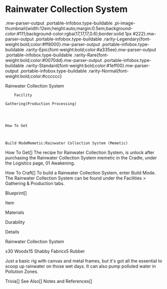# Rainwater Collection System

.mw-parser-output .portable-infobox.type-buildable .pi-image-thumbnail{width:12em;height:auto;margin:0.5em;background-color:#111;background-color:rgba(17,17,17,0.6);border:solid 1px #222}.mw-parser-output .portable-infobox.type-buildable .rarity-Legendary{font-weight:bold;color:#ff8000}.mw-parser-output .portable-infobox.type-buildable .rarity-Epic{font-weight:bold;color:#a335ee}.mw-parser-output .portable-infobox.type-buildable .rarity-Rare{font-weight:bold;color:#0070dd}.mw-parser-output .portable-infobox.type-buildable .rarity-Standard{font-weight:bold;color:#1eff00}.mw-parser-output .portable-infobox.type-buildable .rarity-Normal{font-weight:bold;color:#cccccc}

Rainwater Collection System


	
		
		
	
	


	

	
		Facility
	
	Gathering(Production Processing)




	How To Get


	
	Build ModeMemetic:Rainwater Collection System (Memetic)






How To Get[]
The recipe for Rainwater Collection System, is unlock after purchasing the Rainwater Collection System memetic in the Cradle, under the Logistics page, 01 Awakening.

How To Craft[]
To build a Rainwater Collection System, enter Build Mode. The Rainwater Collection System can be found under the Facilities &gt; Gathering &amp; Production tabs.

Blueprint[]


Item

Materials

Durability

Details


Rainwater Collection System

x30 Woodx15 Shabby Fabricx5 Rubber



Just a basic rig with canvas and metal frames, but it's got all the essential to scoop up rainwater on those wet days. It can also pump polluted water in Pollution Zones.


Trivia[]
See Also[]
Notes and References[]
